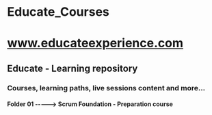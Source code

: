# Educate_Courses
# www.educateexperience.com
## Educate - Learning repository 
### Courses, learning paths, live sessions content and more...

#### Folder 01 -----> Scrum Foundation - Preparation course
